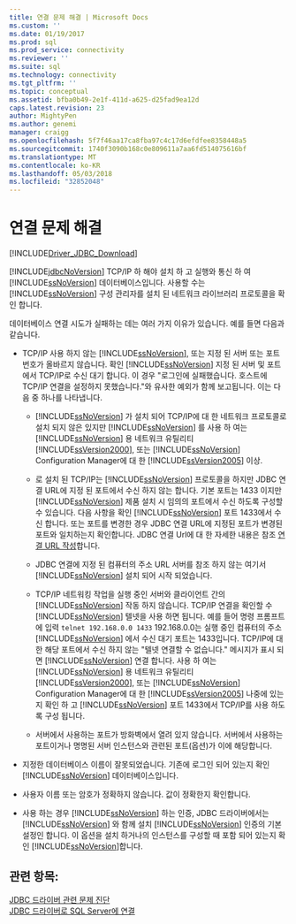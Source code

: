 ```yaml
---
title: 연결 문제 해결 | Microsoft Docs
ms.custom: ''
ms.date: 01/19/2017
ms.prod: sql
ms.prod_service: connectivity
ms.reviewer: ''
ms.suite: sql
ms.technology: connectivity
ms.tgt_pltfrm: ''
ms.topic: conceptual
ms.assetid: bfba0b49-2e1f-411d-a625-d25fad9ea12d
caps.latest.revision: 23
author: MightyPen
ms.author: genemi
manager: craigg
ms.openlocfilehash: 5f7f46aa17ca8fba97c4c17d6efdfee8358448a5
ms.sourcegitcommit: 1740f3090b168c0e809611a7aa6fd514075616bf
ms.translationtype: MT
ms.contentlocale: ko-KR
ms.lasthandoff: 05/03/2018
ms.locfileid: "32852048"
---
```

# <a name="troubleshooting-connectivity"></a>연결 문제 해결
[!INCLUDE[Driver_JDBC_Download](../../includes/driver_jdbc_download.md)]

  [!INCLUDE[jdbcNoVersion](../../includes/jdbcnoversion_md.md)] TCP/IP 하 해야 설치 하 고 실행와 통신 하 여 [!INCLUDE[ssNoVersion](../../includes/ssnoversion_md.md)] 데이터베이스입니다. 사용할 수는 [!INCLUDE[ssNoVersion](../../includes/ssnoversion_md.md)] 구성 관리자를 설치 된 네트워크 라이브러리 프로토콜을 확인 합니다.  
  
 데이터베이스 연결 시도가 실패하는 데는 여러 가지 이유가 있습니다. 예를 들면 다음과 같습니다.  
  
-   TCP/IP 사용 하지 않는 [!INCLUDE[ssNoVersion](../../includes/ssnoversion_md.md)], 또는 지정 된 서버 또는 포트 번호가 올바르지 않습니다. 확인 [!INCLUDE[ssNoVersion](../../includes/ssnoversion_md.md)] 지정 된 서버 및 포트에서 TCP/IP로 수신 대기 합니다. 이 경우 "로그인에 실패했습니다. 호스트에 TCP/IP 연결을 설정하지 못했습니다."와 유사한 예외가 함께 보고됩니다. 이는 다음 중 하나를 나타냅니다.  
  
    -   [!INCLUDE[ssNoVersion](../../includes/ssnoversion_md.md)] 가 설치 되어 TCP/IP에 대 한 네트워크 프로토콜로 설치 되지 않은 있지만 [!INCLUDE[ssNoVersion](../../includes/ssnoversion_md.md)] 를 사용 하 여는 [!INCLUDE[ssNoVersion](../../includes/ssnoversion_md.md)] 용 네트워크 유틸리티 [!INCLUDE[ssVersion2000](../../includes/ssversion2000_md.md)], 또는 [!INCLUDE[ssNoVersion](../../includes/ssnoversion_md.md)] Configuration Manager에 대 한 [!INCLUDE[ssVersion2005](../../includes/ssversion2005_md.md)] 이상.  
  
    -   로 설치 된 TCP/IP는 [!INCLUDE[ssNoVersion](../../includes/ssnoversion_md.md)] 프로토콜을 하지만 JDBC 연결 URL에 지정 된 포트에서 수신 하지 않는 합니다. 기본 포트는 1433 이지만 [!INCLUDE[ssNoVersion](../../includes/ssnoversion_md.md)] 제품 설치 시 임의의 포트에서 수신 하도록 구성할 수 있습니다. 다음 사항을 확인 [!INCLUDE[ssNoVersion](../../includes/ssnoversion_md.md)] 포트 1433에서 수신 합니다. 또는 포트를 변경한 경우 JDBC 연결 URL에 지정된 포트가 변경된 포트와 일치하는지 확인합니다. JDBC 연결 Url에 대 한 자세한 내용은 참조 [연결 URL 작성](../../connect/jdbc/building-the-connection-url.md)합니다.  
  
    -   JDBC 연결에 지정 된 컴퓨터의 주소 URL 서버를 참조 하지 않는 여기서 [!INCLUDE[ssNoVersion](../../includes/ssnoversion_md.md)] 설치 되어 시작 되었습니다.  
  
    -   TCP/IP 네트워킹 작업을 실행 중인 서버와 클라이언트 간의 [!INCLUDE[ssNoVersion](../../includes/ssnoversion_md.md)] 작동 하지 않습니다. TCP/IP 연결을 확인할 수 [!INCLUDE[ssNoVersion](../../includes/ssnoversion_md.md)] 텔넷을 사용 하면 됩니다. 예를 들어 명령 프롬프트에 입력 `telnet 192.168.0.0 1433` 192.168.0.0는 실행 중인 컴퓨터의 주소 [!INCLUDE[ssNoVersion](../../includes/ssnoversion_md.md)] 에서 수신 대기 포트는 1433입니다. TCP/IP에 대 한 해당 포트에서 수신 하지 않는 "텔넷 연결할 수 없습니다." 메시지가 표시 되 면 [!INCLUDE[ssNoVersion](../../includes/ssnoversion_md.md)] 연결 합니다. 사용 하 여는 [!INCLUDE[ssNoVersion](../../includes/ssnoversion_md.md)] 용 네트워크 유틸리티 [!INCLUDE[ssVersion2000](../../includes/ssversion2000_md.md)], 또는 [!INCLUDE[ssNoVersion](../../includes/ssnoversion_md.md)] Configuration Manager에 대 한 [!INCLUDE[ssVersion2005](../../includes/ssversion2005_md.md)] 나중에 있는지 확인 하 고 [!INCLUDE[ssNoVersion](../../includes/ssnoversion_md.md)] 포트 1433에서 TCP/IP를 사용 하도록 구성 됩니다.  
  
    -   서버에서 사용하는 포트가 방화벽에서 열려 있지 않습니다. 서버에서 사용하는 포트이거나 명명된 서버 인스턴스와 관련된 포트(옵션)가 이에 해당합니다.  
  
-   지정한 데이터베이스 이름이 잘못되었습니다. 기존에 로그인 되어 있는지 확인 [!INCLUDE[ssNoVersion](../../includes/ssnoversion_md.md)] 데이터베이스입니다.  
  
-   사용자 이름 또는 암호가 정확하지 않습니다. 값이 정확한지 확인합니다.  
  
-   사용 하는 경우 [!INCLUDE[ssNoVersion](../../includes/ssnoversion_md.md)] 하는 인증, JDBC 드라이버에서는 [!INCLUDE[ssNoVersion](../../includes/ssnoversion_md.md)] 와 함께 설치 [!INCLUDE[ssNoVersion](../../includes/ssnoversion_md.md)] 인증의 기본 설정인 합니다. 이 옵션을 설치 하거나의 인스턴스를 구성할 때 포함 되어 있는지 확인 [!INCLUDE[ssNoVersion](../../includes/ssnoversion_md.md)]합니다.  
  
## <a name="see-also"></a>관련 항목:  
 [JDBC 드라이버 관련 문제 진단](../../connect/jdbc/diagnosing-problems-with-the-jdbc-driver.md)   
 [JDBC 드라이버로 SQL Server에 연결](../../connect/jdbc/connecting-to-sql-server-with-the-jdbc-driver.md)  
  
  
